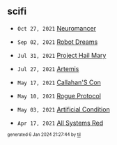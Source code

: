 ## scifi


* <code>Oct 27, 2021</code> [Neuromancer](2021-10-27T04-44-47-neuromancer.md)

* <code>Sep 02, 2021</code> [Robot Dreams](2021-09-02T04-51-51-robot-dreams.md)

* <code>Jul 31, 2021</code> [Project Hail Mary](2021-07-31T18-02-26-project-hail-mary.md)
* <code>Jul 27, 2021</code> [Artemis](2021-07-27T12-50-36-artemis.md)

* <code>May 17, 2021</code> [Callahan'S Con](2021-05-17T10-54-54-callahan's-con.md)
* <code>May 10, 2021</code> [Rogue Protocol](2021-05-10T21-43-13-rogue-protocol.md)
* <code>May 03, 2021</code> [Artificial Condition](2021-05-03T21-46-11-artificial-condition.md)

* <code>Apr 17, 2021</code> [All Systems Red](2021-04-17T20-45-05-all-systems-red.md)

<sup><sub>generated 6 Jan 2024 21:27:44 by <a href='https://github.com/senorprogrammer/til'>til</a></sub></sup>
